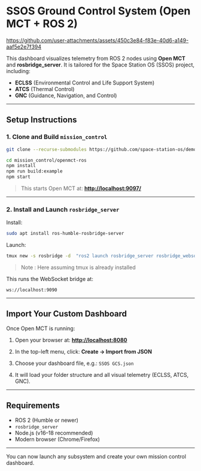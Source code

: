 # SSOS Ground Control System (Open MCT + ROS 2)

https://github.com/user-attachments/assets/450c3e84-f83e-40d6-a149-aaf5e2e7f394


This dashboard visualizes telemetry from ROS 2 nodes using **Open MCT** and **rosbridge_server**. It is tailored for the Space Station OS (SSOS) project, including:

- **ECLSS** (Environmental Control and Life Support System)
- **ATCS** (Thermal Control)
- **GNC** (Guidance, Navigation, and Control)

---

##  Setup Instructions

### 1. Clone and Build `mission_control`

```bash
git clone --recurse-submodules https://github.com/space-station-os/demo_mission_control.git

cd mission_control/openmct-ros
npm install
npm run build:example
npm start
````

> This starts Open MCT at:
> **[http://localhost:9097/](http://localhost:9097/)**

---

### 2. Install and Launch `rosbridge_server`

Install:

```bash
sudo apt install ros-humble-rosbridge-server
```

Launch:

```bash
tmux new -s rosbridge -d  "ros2 launch rosbridge_server rosbridge_websocket_launch.xml"
```
>Note : Here assuming tmux is already installed 

This runs the WebSocket bridge at:

```
ws://localhost:9090
```

---

##  Import Your Custom Dashboard

Once Open MCT is running:

1. Open your browser at:
   **[http://localhost:8080](http://localhost:8080)**

2. In the top-left menu, click:
   **Create → Import from JSON**

3. Choose your dashboard file, e.g.:
   `SSOS GCS.json`

4. It will load your folder structure and all visual telemetry (ECLSS, ATCS, GNC).

---

##  Requirements

* ROS 2 (Humble or newer)
* `rosbridge_server`
* Node.js (v16–18 recommended)
* Modern browser (Chrome/Firefox)

---

You can now launch any subsystem and create your own mission control dashboard.

